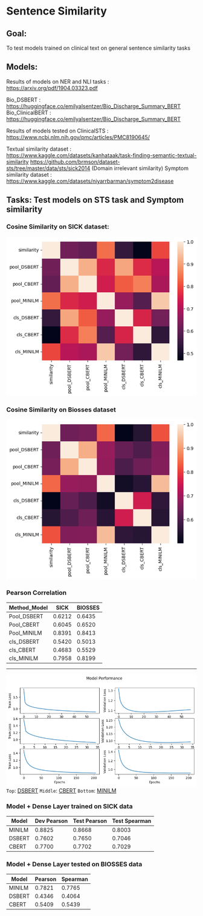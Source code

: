 # Sentence Similarity
## Goal: 
To test models trained on clinical text on general sentence similarity tasks 
## Models: 
Results of models on NER and NLI tasks : https://arxiv.org/pdf/1904.03323.pdf

Bio_DSBERT : https://huggingface.co/emilyalsentzer/Bio_Discharge_Summary_BERT
Bio_ClinicalBERT : https://huggingface.co/emilyalsentzer/Bio_Discharge_Summary_BERT

Results of models tested on ClinicalSTS : https://www.ncbi.nlm.nih.gov/pmc/articles/PMC8190645/

Textual similarity dataset : https://www.kaggle.com/datasets/kanhataak/task-finding-semantic-textual-similarity
                             https://github.com/brmson/dataset-sts/tree/master/data/sts/sick2014 (Domain irrelevant similarity)
Symptom similarity dataset : https://www.kaggle.com/datasets/niyarrbarman/symptom2disease

## Tasks: Test models on STS task and Symptom similarity
### Cosine Similarity on SICK dataset:
![Cosine Similarity on SICK dataset](image.png)

### Cosine Similarity on Biosses dataset
![Cosine Similarity on Biosses dataset](image-1.png)

### Pearson Correlation

| Method_Model | SICK | BIOSSES |
| ----------- | ----------- | ----------- |
| Pool_DSBERT | 0.6212 | 0.6435 |
| Pool_CBERT | 0.6045 | 0.6520 |
| Pool_MINILM | 0.8391 | 0.8413 |
| cls_DSBERT | 0.5420 | 0.5013 |
| cls_CBERT | 0.4683 | 0.5529 |
| cls_MINILM | 0.7958 |   0.8199 |

---

![Models Training](image-2.png) `Top`: [DSBERT]() 
 `Middle`: [CBERT]() 
 `Bottom`: [MINILM]() 


### Model + Dense Layer trained on SICK data

| Model | Dev Pearson | Test Pearson | Test Spearman |
| ----------- | ----------- | ----------- | ----------- |
| MINILM | 0.8825 | 0.8668 | 0.8003 |
| DSBERT | 0.7602 | 0.7650 | 0.7046 |
| CBERT | 0.7700 | 0.7702 | 0.7029 |

### Model + Dense Layer tested on BIOSSES data

| Model | Pearson | Spearman |
| ----------- | ----------- | ----------- |
| MINILM | 0.7821 | 0.7765 |
| DSBERT | 0.4346 | 0.4064 |
| CBERT | 0.5409 | 0.5439 |

